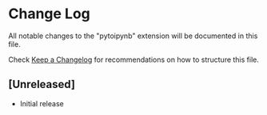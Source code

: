 # Change Log

All notable changes to the "pytoipynb" extension will be documented in this file.

Check [Keep a Changelog](http://keepachangelog.com/) for recommendations on how to structure this file.

## [Unreleased]

- Initial release
